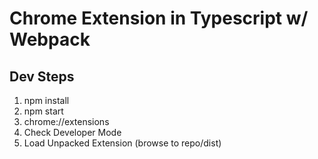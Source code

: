 # Chrome Extension in Typescript w/ Webpack

## Dev Steps
1. npm install
2. npm start
3. chrome://extensions
4. Check Developer Mode
5. Load Unpacked Extension (browse to repo/dist)

